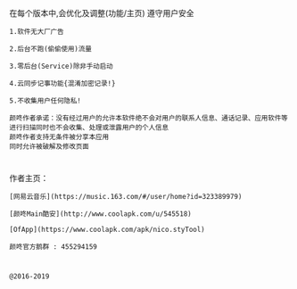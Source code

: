 在每个版本中,会优化及调整(功能/主页) 遵守用户安全
```
1.软件无大厂广告

2.后台不跑(偷偷使用)流量

3.零后台(Service)除非手动启动

4.云同步记事功能{混淆加密记录!}

5.不收集用户任何隐私!

颜咚作者承诺：没有经过用户的允许本软件绝不会对用户的联系人信息、通话记录、应用软件等进行扫描同时也不会收集、处理或泄露用户的个人信息
颜咚作者支持无条件被分享本应用
同时允许被破解及修改页面
```
# 

作者主页：
```
[网易云音乐](https://music.163.com/#/user/home?id=323389979)

[颜咚Main酷安](http://www.coolapk.com/u/545518)

[OfApp](https://www.coolapk.com/apk/nico.styTool)

颜咚官方鹅群 : 455294159
```
# 
```
@2016-2019
```

